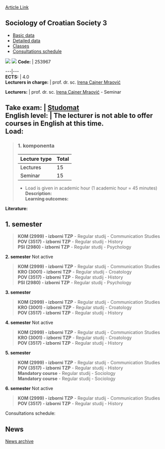 [Article Link](https://www.fhs.hr/en/course/socs3_a)

## Sociology of Croatian Society 3
  * [Basic data](https://www.fhs.hr/en/course/socs3_a#v1id-523833_854740_1_0 "Basic data")
  * [Detailed data](https://www.fhs.hr/en/course/socs3_a#v1id-523833_854740_1_1 "Detailed data")
  * [Classes](https://www.fhs.hr/en/course/socs3_a#v1id-523833_854740_1_2 "Classes")
  * [Consultations schedule](https://www.fhs.hr/en/course/socs3_a#v1id-523833_854740_1_3 "Consultations schedule")


[![](https://www.fhs.hr/img/flags/gif/hr.gif)](https://www.fhs.hr/predmet/shd3dmd) [![](https://www.fhs.hr/img/flags/gif/gb.gif)](https://www.fhs.hr/en/course/socs3_a)
**Code:** |  253967  
  
---|---  
**ECTS:** |  4.0   
**Lecturers in charge:** |  prof. dr. sc. [Irena Cajner Mraović](https://www.fhs.hr/staff/irena.cajner_mraovic)   
  
**Lecturers:** |  prof. dr. sc. [Irena Cajner Mraović](https://www.fhs.hr/djelatnik/irena.cajner_mraovic) - Seminar  
  
**Take exam:** |  [Studomat](http://www.isvu.hr/studomat)  
**English level:** |  The lecturer is not able to offer courses in English at this time.   
**Load:**  
---  
> ### 1. komponenta
> | Lecture type | Total  
> ---|---  
> Lectures | 15  
> Seminar | 15  
> * Load is given in academic hour (1 academic hour = 45 minutes)   
**Description:**  
> **Learning outcomes:**  

  
**Literature:**  

  
**1. semester**  
---  
> **KOM (2999) - izborni TZP** - Regular studij - Communication Studies  
>  **POV (3517) - izborni TZP** - Regular studij - History  
>  **PSI (2980) - izborni TZP** - Regular studij - Psychology  
>   
  
**2. semester** Not active  
> **KOM (2999) - izborni TZP** - Regular studij - Communication Studies  
>  **KRO (3001) - izborni TZP** - Regular studij - Croatology  
>  **POV (3517) - izborni TZP** - Regular studij - History  
>  **PSI (2980) - izborni TZP** - Regular studij - Psychology  
>   
  
**3. semester**  
> **KOM (2999) - izborni TZP** - Regular studij - Communication Studies  
>  **KRO (3001) - izborni TZP** - Regular studij - Croatology  
>  **POV (3517) - izborni TZP** - Regular studij - History  
>   
  
**4. semester** Not active  
> **KOM (2999) - izborni TZP** - Regular studij - Communication Studies  
>  **KRO (3001) - izborni TZP** - Regular studij - Croatology  
>  **POV (3517) - izborni TZP** - Regular studij - History  
>   
  
**5. semester**  
> **KOM (2999) - izborni TZP** - Regular studij - Communication Studies  
>  **POV (3517) - izborni TZP** - Regular studij - History  
>  **Mandatory course** - Regular studij - Sociology  
>  **Mandatory course** - Regular studij - Sociology  
>   
  
**6. semester** Not active  
> **KOM (2999) - izborni TZP** - Regular studij - Communication Studies  
>  **POV (3517) - izborni TZP** - Regular studij - History  
>   
Consultations schedule: 


## News
[News archive](https://www.fhs.hr/en/course/socs3_a?@=21ky9#news_122941 "News archive")
